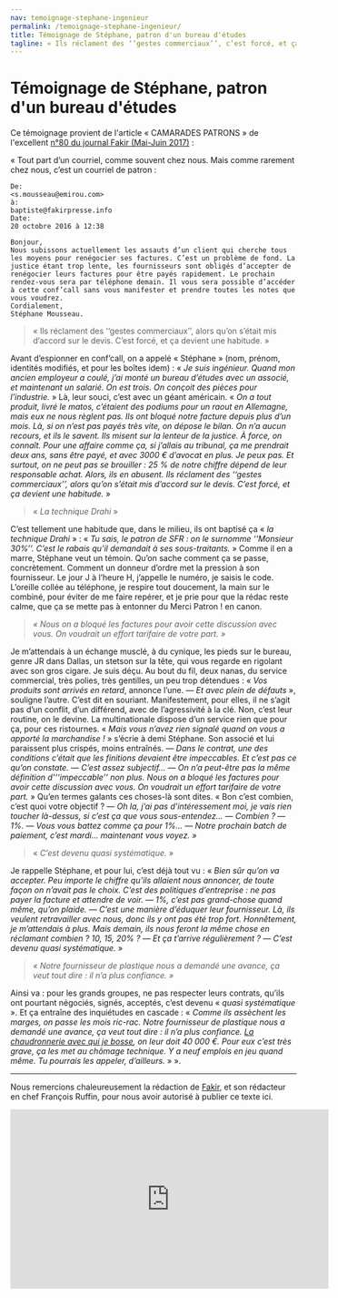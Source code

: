 ```yaml
---
nav: temoignage-stephane-ingenieur
permalink: /temoignage-stephane-ingenieur/
title: Témoignage de Stéphane, patron d'un bureau d'études
tagline: « Ils réclament des ‘‘gestes commerciaux’’, c’est forcé, et ça devient une habitude. »
---
```


# Témoignage de Stéphane, patron d'un bureau d'études

Ce témoignage provient de l'article « CAMARADES PATRONS » de l'excellent [n°80 du journal Fakir (Mai-Juin 2017)](https://www.fakirpresse.info/+-80-en-kiosque-308-+) :


« Tout part d’un courriel, comme souvent chez nous. Mais comme rarement chez nous, c’est un courriel de patron :

```
De:
<s.mousseau@emirou.com>
à:
baptiste@fakirpresse.info
Date:
20 octobre 2016 à 12:38

Bonjour,
Nous subissons actuellement les assauts d’un client qui cherche tous les moyens pour renégocier ses factures. C’est un problème de fond. La justice étant trop lente, les fournisseurs sont obligés d’accepter de renégocier leurs factures pour être payés rapidement. Le prochain rendez-vous sera par téléphone demain. Il vous sera possible d’accéder à cette conf’call sans vous manifester et prendre toutes les notes que vous voudrez.
Cordialement,
Stéphane Mousseau.
```

> « Ils réclament des ‘‘gestes commerciaux’’, alors qu’on s’était mis d’accord sur le devis. C’est forcé, et ça devient une habitude. »

Avant d’espionner en conf’call, on a appelé « Stéphane » (nom, prénom, identités modifiés, et pour les boîtes idem) : « _Je suis ingénieur. Quand mon ancien employeur a coulé, j’ai monté un bureau d’études avec un associé, et maintenant un salarié. On est trois. On conçoit des pièces pour l’industrie._ » Là, leur souci, c’est avec un géant américain. « _On a tout produit, livré le matos, c’étaient des podiums pour un raout en Allemagne, mais eux ne nous règlent pas. Ils ont bloqué notre facture depuis plus d’un mois. Là, si on n’est pas payés très vite, on dépose le bilan. On n’a aucun recours, et ils le savent. Ils misent sur la lenteur de la justice. À force, on connaît. Pour une affaire comme ça, si j’allais au tribunal, ça me prendrait deux ans, sans être payé, et avec 3000 € d’avocat en plus. Je peux pas. Et surtout, on ne peut pas se brouiller : 25 % de notre chiffre dépend de leur responsable achat. Alors, ils en abusent. Ils réclament des ‘‘gestes commerciaux’’, alors qu’on s’était mis d’accord sur le devis. C’est forcé, et ça devient une habitude._ »

> « _La technique Drahi_ »

C’est tellement une habitude que, dans le milieu, ils ont baptisé ça « _la technique Drahi_ » : « _Tu sais, le patron de SFR : on le surnomme ‘‘Monsieur 30%’’. C’est le rabais qu’il demandait à ses sous-traitants._ » Comme il en a marre, Stéphane veut un témoin. Qu’on sache comment ça se passe, concrètement. Comment un donneur d’ordre met la pression à son fournisseur. Le jour J à l’heure H, j’appelle le numéro, je saisis le code. L’oreille collée au téléphone, je respire tout doucement, la main sur le combiné, pour éviter de me faire repérer, et je prie pour que la rédac reste calme, que ça se mette pas à entonner du Merci Patron ! en canon.

> _« Nous on a bloqué les factures pour avoir cette discussion avec vous. On voudrait un effort tarifaire de votre part. »_

Je m’attendais à un échange musclé, à du cynique, les pieds sur le bureau, genre JR dans Dallas, un stetson sur la tête, qui vous regarde en rigolant avec son gros cigare. Je suis déçu. Au bout du fil, deux nanas, du service commercial, très polies, très gentilles, un peu trop détendues :
« _Vos produits sont arrivés en retard_, annonce l’une.
— _Et avec plein de défauts_ », souligne l’autre. C’est dit en souriant. Manifestement, pour elles, il ne s’agit pas d’un conflit, d’un différend, avec de l’agressivité à la clé. Non, c’est leur routine, on le devine. La multinationale dispose d’un service rien que pour ça, pour ces ristournes. « _Mais vous n’avez rien signalé quand on vous a apporté la marchandise !_ » s’écrie à demi Stéphane. Son associé et lui paraissent plus crispés, moins entraînés.
— _Dans le contrat, une des conditions c’était que les finitions devaient être impeccables. Et c’est pas ce qu’on constate._
— _C’est assez subjectif..._
—  _On n’a peut-être pas la même définition d’‘‘impeccable’’ non plus. Nous on a bloqué les factures pour avoir cette discussion avec vous. On voudrait un effort tarifaire de votre part._ »
Qu’en termes galants ces choses-là sont dites.
« Bon c’est combien, c’est quoi votre objectif ?
— _Oh la, j’ai pas d’intéressement moi, je vais rien toucher là-dessus, si c’est ça que vous sous-entendez..._
— _Combien ?_
— _1%._
— _Vous vous battez comme ça pour 1%..._
— _Notre prochain batch de paiement, c’est mardi... maintenant vous voyez. »_

> « _C’est devenu quasi systématique._ »

Je rappelle Stéphane, et pour lui, c’est déjà tout vu : « _Bien sûr qu’on va accepter. Peu importe le chiffre qu’ils allaient nous annoncer, de toute façon on n’avait pas le choix. C’est des politiques d’entreprise : ne pas payer la facture et attendre de voir._
— _1%, c’est pas grand-chose quand même, qu’on plaide._
— _C’est une manière d’éduquer leur fournisseur. Là, ils veulent retravailler avec nous, donc ils y ont pas été trop fort. Honnêtement, je m’attendais à plus. Mais demain, ils nous feront la même chose en réclamant combien ? 10, 15, 20% ?_
— _Et ça t’arrive régulièrement ?_
— _C’est devenu quasi systématique._ »

> _« Notre fournisseur de plastique nous a demandé une avance, ça veut tout dire : il n’a plus confiance. »_

Ainsi va : pour les grands groupes, ne pas respecter leurs contrats, qu’ils ont pourtant négociés, signés, acceptés, c’est devenu « _quasi systématique_ ». Et ça entraîne des inquiétudes en cascade : « _Comme ils assèchent les marges, on passe les mois ric-rac. Notre fournisseur de plastique nous a demandé une avance, ça veut tout dire : il n’a plus confiance. [La chaudronnerie avec qui je bosse](https://patrons.insoumis.info/temoignage-laurent-chaudronnier), on leur doit 40 000 €. Pour eux c’est très grave, ça les met au chômage technique. Y a neuf emplois en jeu quand même. Tu pourrais les appeler, d’ailleurs._ » ».


***

Nous remercions chaleureusement la rédaction de [Fakir](https://www.fakirpresse.info/+-80-en-kiosque-308-+), et son rédacteur en chef François Ruffin, pour nous avoir autorisé à publier ce texte ici.


<iframe width="560" height="315" src="https://www.youtube.com/embed/TDsX0UlzQTA?ecver=1" frameborder="0" allowfullscreen></iframe>
